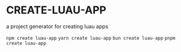 # CREATE-LUAU-APP

a project generator for creating luau apps

`npm create luau-app`
`yarn create luau-app`
`bun create luau-app`
`pnpm create luau-app`

